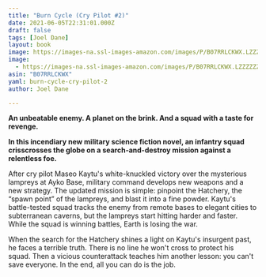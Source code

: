 ```yaml
---
title: "Burn Cycle (Cry Pilot #2)"
date: 2021-06-05T22:31:01.000Z
draft: false
tags: [Joel Dane]
layout: book
image: https://images-na.ssl-images-amazon.com/images/P/B07RRLCKWX.LZZZZZZZ.jpg
image: 
  - https://images-na.ssl-images-amazon.com/images/P/B07RRLCKWX.LZZZZZZZ.jpg
asin: "B07RRLCKWX"
yaml: burn-cycle-cry-pilot-2
author: Joel Dane

---
```


**An unbeatable enemy. A planet on the brink. And a squad with a taste for revenge.**  
  
**In this incendiary new military science fiction novel, an infantry squad crisscrosses the globe on a search-and-destroy mission against a relentless foe.**  
  
After cry pilot Maseo Kaytu's white-knuckled victory over the mysterious lampreys at Ayko Base, military command develops new weapons and a new strategy. The updated mission is simple: pinpoint the Hatchery, the “spawn point” of the lampreys, and blast it into a fine powder. Kaytu's battle-tested squad tracks the enemy from remote bases to elegant cities to subterranean caverns, but the lampreys start hitting harder and faster. While the squad is winning battles, Earth is losing the war.   
  
When the search for the Hatchery shines a light on Kaytu's insurgent past, he faces a terrible truth. There is no line he won't cross to protect his squad. Then a vicious counterattack teaches him another lesson: you can't save everyone. In the end, all you can do is the job.